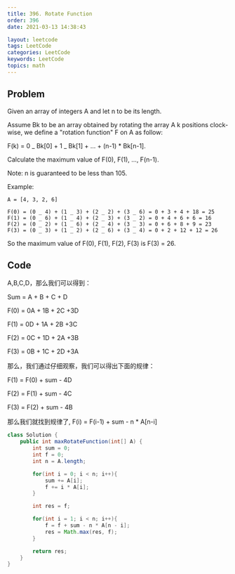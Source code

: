 ```yaml
---
title: 396. Rotate Function
order: 396
date: 2021-03-13 14:38:43

layout: leetcode
tags: LeetCode
categories: LeetCode
keywords: LeetCode
topics: math
---
```


## Problem

Given an array of integers A and let n to be its length.

Assume Bk to be an array obtained by rotating the array A k positions clock-wise, we define a "rotation function" F on A as follow:

F(k) = 0 _ Bk[0] + 1 _ Bk[1] + ... + (n-1) \* Bk[n-1].

Calculate the maximum value of F(0), F(1), ..., F(n-1).

Note:
n is guaranteed to be less than 105.

Example:

```
A = [4, 3, 2, 6]

F(0) = (0 _ 4) + (1 _ 3) + (2 _ 2) + (3 _ 6) = 0 + 3 + 4 + 18 = 25
F(1) = (0 _ 6) + (1 _ 4) + (2 _ 3) + (3 _ 2) = 0 + 4 + 6 + 6 = 16
F(2) = (0 _ 2) + (1 _ 6) + (2 _ 4) + (3 _ 3) = 0 + 6 + 8 + 9 = 23
F(3) = (0 _ 3) + (1 _ 2) + (2 _ 6) + (3 _ 4) = 0 + 2 + 12 + 12 = 26
```

So the maximum value of F(0), F(1), F(2), F(3) is F(3) = 26.

## Code

A,B,C,D，那么我们可以得到：

Sum = A + B + C + D

F(0) = 0A + 1B + 2C +3D

F(1) = 0D + 1A + 2B +3C

F(2) = 0C + 1D + 2A +3B

F(3) = 0B + 1C + 2D +3A

那么，我们通过仔细观察，我们可以得出下面的规律：

F(1) = F(0) + sum - 4D

F(2) = F(1) + sum - 4C

F(3) = F(2) + sum - 4B

那么我们就找到规律了, F(i) = F(i-1) + sum - n \* A[n-i]

```java
class Solution {
    public int maxRotateFunction(int[] A) {
        int sum = 0;
        int f = 0;
        int n = A.length;

        for(int i = 0; i < n; i++){
            sum += A[i];
            f += i * A[i];
        }

        int res = f;

        for(int i = 1; i < n; i++){
            f = f + sum - n * A[n - i];
            res = Math.max(res, f);
        }

        return res;
    }
}
```
